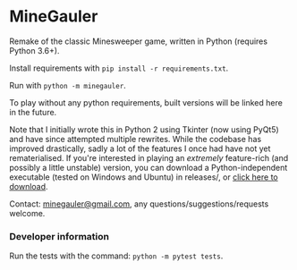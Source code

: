 # MineGauler

Remake of the classic Minesweeper game, written in Python (requires Python 3.6+).

Install requirements with `pip install -r requirements.txt`.

Run with `python -m minegauler`.

To play without any python requirements, built versions will be linked here in the future.

Note that I initially wrote this in Python 2 using Tkinter (now using PyQt5) and have since attempted multiple rewrites. While the codebase has improved drastically, sadly a lot of the features I once had have not yet rematerialised. If you're interested in playing an *extremely* feature-rich (and possibly a little unstable) version, you can download a Python-independent executable (tested on Windows and Ubuntu) in releases/, or [click here to download](https://raw.githubusercontent.com/LewisGaul/minegauler/master/releases/MineGauler1.2.2.zip).

Contact: minegauler@gmail.com, any questions/suggestions/requests welcome.


### Developer information

Run the tests with the command: `python -m pytest tests`.

